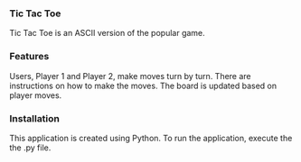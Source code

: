 ### Tic Tac Toe

Tic Tac Toe is an ASCII version of the popular game.

### Features

Users, Player 1 and Player 2, make moves turn by turn. There are instructions on how to make the moves. The board is updated based on player moves.

### Installation

This application is created using Python. To run the application, execute the the .py file.
